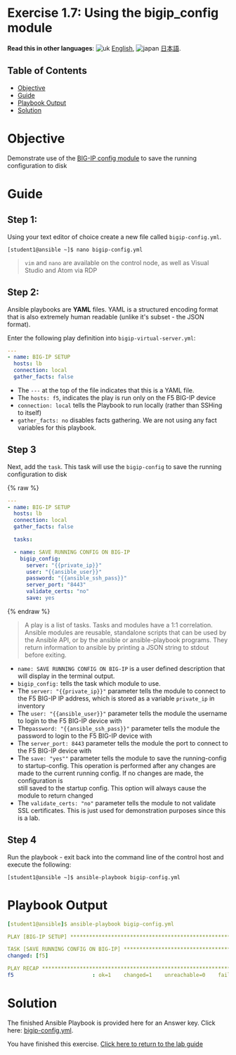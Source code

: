 # Exercise 1.7: Using the bigip_config module

**Read this in other languages**: ![uk](../../../images/uk.png) [English](README.md),  ![japan](../../../images/japan.png) [日本語](README.ja.md).

## Table of Contents

- [Objective](#objective)
- [Guide](#guide)
- [Playbook Output](#playbook-output)
- [Solution](#solution)

# Objective

Demonstrate use of the [BIG-IP config module](https://docs.ansible.com/ansible/latest/modules/bigip_config_module.html) to save the running configuration to disk

# Guide

## Step 1:

Using your text editor of choice create a new file called `bigip-config.yml`.

```
[student1@ansible ~]$ nano bigip-config.yml
```

>`vim` and `nano` are available on the control node, as well as Visual Studio and Atom via RDP

## Step 2:

Ansible playbooks are **YAML** files. YAML is a structured encoding format that is also extremely human readable (unlike it's subset - the JSON format).

Enter the following play definition into `bigip-virtual-server.yml`:

``` yaml
---
- name: BIG-IP SETUP
  hosts: lb
  connection: local
  gather_facts: false
```

- The `---` at the top of the file indicates that this is a YAML file.
- The `hosts: f5`,  indicates the play is run only on the F5 BIG-IP device
- `connection: local` tells the Playbook to run locally (rather than SSHing to itself)
- `gather_facts: no` disables facts gathering.  We are not using any fact variables for this playbook.

## Step 3

Next, add the `task`. This task will use the `bigip-config` to save the running configuration to disk

{% raw %}
``` yaml
---
- name: BIG-IP SETUP
  hosts: lb
  connection: local
  gather_facts: false

  tasks:

  - name: SAVE RUNNING CONFIG ON BIG-IP
    bigip_config:
      server: "{{private_ip}}"
      user: "{{ansible_user}}"
      password: "{{ansible_ssh_pass}}"
      server_port: "8443"
      validate_certs: "no"
      save: yes
```
{% endraw %}


>A play is a list of tasks. Tasks and modules have a 1:1 correlation.  Ansible modules are reusable, standalone scripts that can be used by the Ansible API, or by the ansible or ansible-playbook programs. They return information to ansible by printing a JSON string to stdout before exiting.

- `name: SAVE RUNNING CONFIG ON BIG-IP` is a user defined description that will display in the terminal output.
- `bigip_config:` tells the task which module to use.
- The `server: "{{private_ip}}"` parameter tells the module to connect to the F5 BIG-IP IP address, which is stored as a variable `private_ip` in inventory
- The `user: "{{ansible_user}}"` parameter tells the module the username to login to the F5 BIG-IP device with
- The`password: "{{ansible_ssh_pass}}"` parameter tells the module the password to login to the F5 BIG-IP device with
- The `server_port: 8443` parameter tells the module the port to connect to the F5 BIG-IP device with
- The `save: "yes""` parameter tells the module to save the running-config to startup-config.
  This operation is performed after any changes are made to the current running config. If no changes are made, the configuration is   
  still saved to the startup config. This option will always cause the module to return changed
- The `validate_certs: "no"` parameter tells the module to not validate SSL certificates.  This is just used for demonstration purposes   since this is a lab.

## Step 4

Run the playbook - exit back into the command line of the control host and execute the following:

```
[student1@ansible ~]$ ansible-playbook bigip-config.yml
```

# Playbook Output

```yaml
[student1@ansible]$ ansible-playbook bigip-config.yml

PLAY [BIG-IP SETUP] ************************************************************************************************************************

TASK [SAVE RUNNING CONFIG ON BIG-IP] ************************************************************************************************************************
changed: [f5]

PLAY RECAP *************************************************************************************************************
f5                         : ok=1    changed=1    unreachable=0    failed=0
```

# Solution

The finished Ansible Playbook is provided here for an Answer key.  Click here: [bigip-config.yml](https://github.com/network-automation/linklight/blob/master/exercises/ansible_f5/1.7-save-running-config/bigip-config.yml).

You have finished this exercise.  [Click here to return to the lab guide](../README.md)
